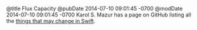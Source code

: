 @title Flux Capacity
@pubDate 2014-07-10 09:01:45 -0700
@modDate 2014-07-10 09:01:45 -0700
Karol S. Mazur has a page on GitHub listing all the <a href="https://github.com/ksm/SwiftInFlux">things that may change in Swift</a>.
